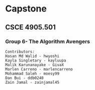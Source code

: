 # Capstone
## CSCE 4905.501
### Group 6- The Algorithm Avengers

```
Contributors:
Hasan Md Walid - hwyoshi
Kayla Singletary - kayluupa
Malik Karunanayake - GivaX
Marlen Carreno - marlencarreno
Mohammad Saleh - moesy99
Dan Bui - ddb0240
Zain Jamal - zainjamal45
```
